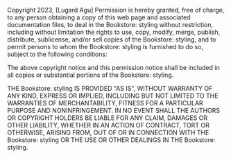 Copyright 2023, [Lugard Agu]
Permission is hereby granted, free of charge, to any person obtaining a copy of this web page and associated documentation files, to deal in the Bookstore: styling without restriction, including without limitation the rights to use, copy, modify, merge, publish, distribute, sublicense, and/or sell copies of the Bookstore: styling, and to permit persons to whom the Bookstore: styling  is furnished to do so, subject to the following conditions:

The above copyright notice and this permission notice shall be included in all copies or substantial portions of the Bookstore: styling.

THE Bookstore: styling IS PROVIDED "AS IS", WITHOUT WARRANTY OF ANY KIND, EXPRESS OR IMPLIED, INCLUDING BUT NOT LIMITED TO THE WARRANTIES OF MERCHANTABILITY, FITNESS FOR A PARTICULAR PURPOSE AND NONINFRINGEMENT. IN NO EVENT SHALL THE AUTHORS OR COPYRIGHT HOLDERS BE LIABLE FOR ANY CLAIM, DAMAGES OR OTHER LIABILITY, WHETHER IN AN ACTION OF CONTRACT, TORT OR OTHERWISE, ARISING FROM, OUT OF OR IN CONNECTION WITH THE Bookstore: styling OR THE USE OR OTHER DEALINGS IN THE Bookstore: styling.